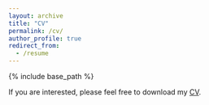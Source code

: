 ```yaml
---
layout: archive
title: "CV"
permalink: /cv/
author_profile: true
redirect_from:
  - /resume
---
```


{% include base_path %}

If you are interested, please feel free to download my [CV](../files/Jiyue_CV_TUD.pdf).